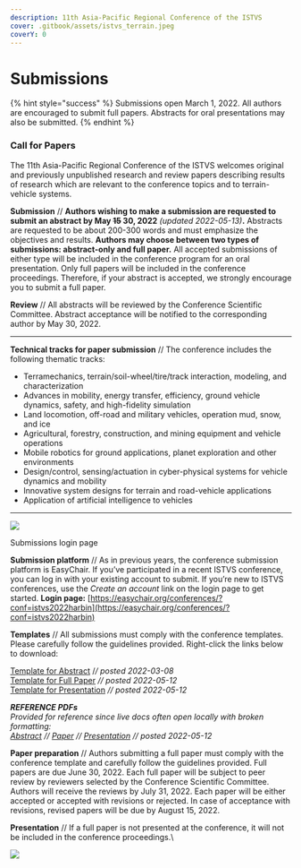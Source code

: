 ```yaml
---
description: 11th Asia-Pacific Regional Conference of the ISTVS
cover: .gitbook/assets/istvs_terrain.jpeg
coverY: 0
---
```


# Submissions

{% hint style="success" %}
Submissions open March 1, 2022. All authors are encouraged to submit full papers. Abstracts for oral presentations may also be submitted.
{% endhint %}

### Call for Papers

The 11th Asia-Pacific Regional Conference of the ISTVS welcomes original and previously unpublished research and review papers describing results of research which are relevant to the conference topics and to terrain-vehicle systems.

**Submission** // **Authors wishing to make a submission are requested to submit an abstract by May **~~**15**~~** 30, 2022** _(updated 2022-05-13)_**.** Abstracts are requested to be about 200-300 words and must emphasize the objectives and results. **Authors may choose between two types of submissions: abstract-only and full paper.** All accepted submissions of either type will be included in the conference program for an oral presentation. Only full papers will be included in the conference proceedings. Therefore, if your abstract is accepted, we strongly encourage you to submit a full paper.

**Review** // All abstracts will be reviewed by the Conference Scientific Committee. Abstract acceptance will be notified to the corresponding author by May 30, 2022.

***

**Technical tracks for paper submission** // The conference includes the following thematic tracks:

* Terramechanics, terrain/soil-wheel/tire/track interaction, modeling, and characterization
* Advances in mobility, energy transfer, efficiency, ground vehicle dynamics, safety, and high-fidelity simulation
* Land locomotion, off-road and military vehicles, operation mud, snow, and ice
* Agricultural, forestry, construction, and mining equipment and vehicle operations
* Mobile robotics for ground applications, planet exploration and other environments
* Design/control, sensing/actuation in cyber-physical systems for vehicle dynamics and mobility
* Innovative system designs for terrain and road-vehicle applications
* Application of artificial intelligence to vehicles

***

[![](https://images.squarespace-cdn.com/content/v1/542f394be4b0b9e132ee7b1a/8ce0d339-5b24-4488-b18d-b0e03e6a533f/Log+in+to+EasyChair+for+ISTVS2022HARBIN+2022-03-20+at+10.24.19+AM.jpg?format=750w)](https://easychair.org/conferences/?conf=istvs2022harbin)

Submissions login page

**Submission platform** // As in previous years, the conference submission platform is EasyChair. If you’ve participated in a recent ISTVS conference, you can log in with your existing account to submit. If you’re new to ISTVS conferences, use the _Create an account_ link on the login page to get started. **Login page:** [https://easychair.org/conferences/?conf=istvs2022harbin](https://easychair.org/conferences/?conf=istvs2022harbin)

**Templates** // All submissions must comply with the conference templates. Please carefully follow the guidelines provided. Right-click the links below to download:

[Template for Abstract](https://conference.istvs.org/s/ISTVS\_2022\_abstract\_template2022-03-08.docx) /_/ posted 2022-03-08_\
[Template for Full Paper](https://conference.istvs.org/s/ISTVS\_paper\_template\_2022v1.docx) _// posted 2022-05-12_\
[Template for Presentation](https://conference.istvs.org/s/2022-ISTVS-Conf-Template-Presentation\_rev4.pptx) _// posted 2022-05-12_

_**REFERENCE PDFs**_\
_Provided for reference since live docs often open locally with broken formatting:_\
[_Abstract_](https://conference.istvs.org/s/ISTVS\_2022\_abstract\_template2022-03-08\_PDF-FOR-REFERENCE-ONLY.pdf) _//_ [_Paper_](https://conference.istvs.org/s/ISTVS\_paper\_template\_2022v1\_PDF-FOR-REFERENCE-ONLY.pdf) _//_ [_Presentation_](https://conference.istvs.org/s/2022-ISTVS-Conf-Template-Presentation\_rev4\_PDF-FOR-REFERENCE-ONLY.pdf) _// posted 2022-05-12_

**Paper preparation** // Authors submitting a full paper must comply with the conference template and carefully follow the guidelines provided. Full papers are due June 30, 2022. Each full paper will be subject to peer review by reviewers selected by the Conference Scientific Committee. Authors will receive the reviews by July 31, 2022. Each paper will be either accepted or accepted with revisions or rejected. In case of acceptance with revisions, revised papers will be due by August 15, 2022.

**Presentation** // If a full paper is not presented at the conference, it will not be included in the conference proceedings.\


![](https://images.squarespace-cdn.com/content/v1/542f394be4b0b9e132ee7b1a/b4f6ff1f-4249-4c1e-8b23-8f02d8311f3a/2022-ISTVS-HARBIN\_CFPv4.jpg?format=1500w)

